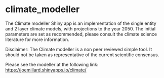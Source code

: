 # climate_modeller

The Climate modeller Shiny app is an implementation of the single entity and 2 layer climate models, with projections to the year 2050.
The initial parameters are set as recommended, please consult the climate science literature for more information.

Disclaimer: The Climate modeller is a non peer reviewed simple tool. It should not be taken as representative of the current scientific consensus.

Please see the modeller at the following link: https://joemillard.shinyapps.io/climate/